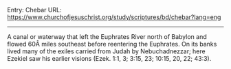 Entry: Chebar
URL: https://www.churchofjesuschrist.org/study/scriptures/bd/chebar?lang=eng

---

A canal or waterway that left the Euphrates River north of Babylon and flowed 60Â miles southeast before reentering the Euphrates. On its banks lived many of the exiles carried from Judah by Nebuchadnezzar; here Ezekiel saw his earlier visions (Ezek. 1:1, 3; 3:15, 23; 10:15, 20, 22; 43:3).
